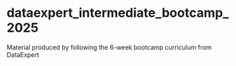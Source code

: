 # dataexpert_intermediate_bootcamp_2025
Material produced by following the 6-week bootcamp curriculum from DataExpert
